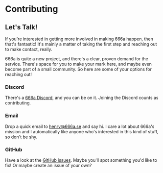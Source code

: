 # Contributing

## Let's Talk!

If you're interested in getting more involved in making 666a happen, then that's fantastic! It's mainly a matter of taking the first step and reaching out to make contact, really.

666a is quite a new project, and there's a clear, proven demand for the service. There's space for you to make your mark here, and maybe even become part of a small community. So here are some of your options for reaching out!

### Discord

There's a [666a Discord](https://discord.gg/Xgb6a5wQAj), and you can be on it. Joining the Discord counts as contributing.

### Email

Drop a quick email to [henry@666a.se](mailto:henry@666a.se) and say hi. I care a lot about 666a's mission and I automatically like anyone who's interested in this kind of stuff, so don't be shy.

### GitHub

Have a look at the [GitHub issues](https://github.com/666ase/666a/issues). Maybe you'll spot something you'd like to fix! Or maybe create an issue of your own?